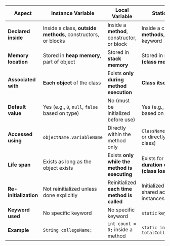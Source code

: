 | **Aspect**            | **Instance Variable**                                        | **Local Variable**                            | **Static Variable**                                          |
| --------------------- | ------------------------------------------------------------ | --------------------------------------------- | ------------------------------------------------------------ |
| **Declared inside**   | Inside a class, **outside methods**, constructors, or blocks | Inside a **method**, constructor, or block    | Inside a class, **outside methods**, using `static` keyword  |
| **Memory location**   | Stored in **heap memory**, part of object                    | Stored in **stack memory**                    | Stored in **method area (class memory)**                     |
| **Associated with**   | **Each object** of the class                                 | Exists **only during method execution**       | **Class itself**, not object                                 |
| **Default value**     | Yes (e.g., `0`, `null`, `false` based on type)               | No (must be initialized before use)           | Yes (e.g., `0`, `null`, `false` based on type)               |
| **Accessed using**    | `objectName.variableName`                                    | Directly within the method only               | `ClassName.variableName` or directly (if in same class)      |
| **Life span**         | Exists as long as the object exists                          | Exists **only while the method is executing** | Exists for the **entire duration of program (class loaded)** |
| **Re-initialization** | Not reinitialized unless done explicitly                     | Reinitialized **each time method is called**  | Initialized once and shared across all instances             |
| **Keyword used**      | No specific keyword                                          | No specific keyword                           | `static` keyword                                             |
| **Example**           | `String collegeName;`                                        | `int count = 0;` inside a method              | `static int totalColleges;`                                  |
